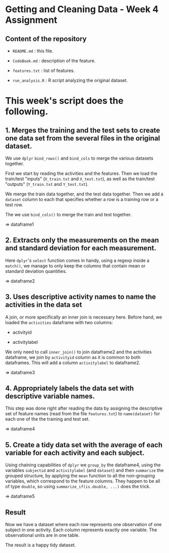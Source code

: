 # Getting and Cleaning Data - Week 4 Assignment


## Content of the repository


* `README.md` : this file.

* `CodeBook.md` : description of the feature.

* `features.txt` : list of features.

* `run_analysis.R` : R script analyzing the original dataset.


# This week's script does the following.

## 1. Merges the training and the test sets to create one data set from the several files in the original dataset.
We use `dplyr` `bind_rows()` and `bind_cols` to merge the various datasets together.

First we start by reading the activities and the features.
Then we load the train/test "inputs" (`X_train.txt` and `X_test.txt`),
as well as the train/test "outputs" (`Y_train.txt` and `Y_test.txt`).

We merge the train data together, and the test data together.
Then we add a `dataset` column to each that specifies whether a row is 
a training row or a test row.

The we use `bind_cols()` to merge the train and test together.

=> dataframe1


## 2. Extracts only the measurements on the mean and standard deviation for each measurement.
Here `dplyr`'s `select` function comes in handy, using a regexp inside
a `match()`, we manage to only keep the columns that contain mean or
standard deviation quantities.

=> dataframe2


## 3. Uses descriptive activity names to name the activities in the data set
A join, or more specifically an inner join is necessary here.
Before hand, we loaded the `activities` dataframe with two columns: 

* activityid

* activitylabel

We only need to call `inner_join()` to join dataframe2 and the activities
dataframe, we join by `activityid` column as it is common to both dataframes. 
This will add a column `activitylabel` to dataframe2.

=> dataframe3


## 4. Appropriately labels the data set with descriptive variable names.
This step was done right after reading the data by assigning the descriptive
set of feature names (read from the file `features.txt`) to `name(dataset)`
for each one of the the training and test set.

=> dataframe4


## 5. Create a tidy data set with the average of each variable for each activity and each subject.
Using chaining capabilities of `dplyr` we `group_by` the dataframe4, 
using the variables `subjectid` and `activitylabel` (and `dataset`)
and then `summarize` the grouped structure, by applying the `mean`
function to all the non-grouping variables, which correspond to the 
feature columns. They happen to be all of type `double`, so using
`summarize_if(is.double, ...)` does the trick.

=> dataframe5


## Result
Now we have a dataset where each row represents one observation of one subject in one activity.
Each column represents exactly one variable.
The observational units are in one table.

The result is a happy tidy dataset.
